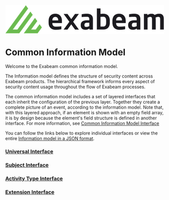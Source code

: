 ![Exabeam](banner.png)

Common Information Model
========================
Welcome to the Exabeam common information model.

The Information model defines the structure of security content across Exabeam products. The hierarchical framework informs every aspect of security content usage throughout the flow of Exabeam processes.

The common information model includes a set of layered interfaces that each inherit the configuration of the previous layer. Together they create a complete picture of an event, according to the information model. Note that, with this layered approach, if an element is shown with an empty field array, it is by design because the element's field structure is defined in another interface. For more information, see [Common Information Model Interface](https://docs.exabeam.com/en/content/all/exabeam-security-content/182296-security-content-in-the-common-information-model-structure.html#UUID-0a6f25e0-a3cf-c844-0ac8-7c9ff7b0e2ee)

You can follow the links below to explore individual interfaces or view the entire [Information model in a JSON format](cim.json).

### [Universal Interface](Universal/Universal_Interface.md)
### [Subject Interface](Subjects/Subject_Interface.md)
### [Activity Type Interface](ActivityTypes/ActivityType_Interface.md)
### [Extension Interface](Extensions/Extension_Interface.md)
